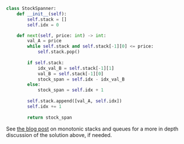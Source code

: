 ```python
class StockSpanner:
    def __init__(self):
        self.stack = []
        self.idx = 0

    def next(self, price: int) -> int:
        val_A = price
        while self.stack and self.stack[-1][0] <= price:
            self.stack.pop()
            
        if self.stack:
            idx_val_B = self.stack[-1][1]
            val_B = self.stack[-1][0]
            stock_span = self.idx - idx_val_B
        else:
            stock_span = self.idx + 1
            
        self.stack.append([val_A, self.idx])
        self.idx += 1
        
        return stock_span
```

See [the blog post](/blog/2024/04/26/2024/monotonic-stacks-queues#solved-practice-problems) on monotonic stacks and queues for a more in depth discussion of the solution above, if needed.